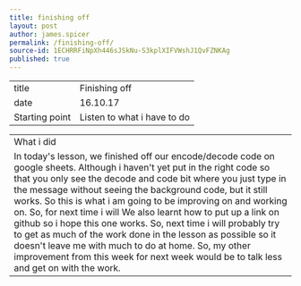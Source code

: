 ```yaml
---
title: finishing off
layout: post
author: james.spicer
permalink: /finishing-off/
source-id: 1ECHRRFiNpXh446sJSkNu-S3kplXIFVWshJ1QvFZNKAg
published: true
---
```

<table>
  <tr>
    <td>title</td>
    <td>Finishing off</td>
  </tr>
  <tr>
    <td>date</td>
    <td>16.10.17</td>
  </tr>
  <tr>
    <td>Starting point</td>
    <td>Listen to what i have to do</td>
  </tr>
</table>


<table>
  <tr>
    <td>What i did</td>
  </tr>
  <tr>
    <td> In today's lesson, we finished off our encode/decode code on google sheets. Although i haven't yet put in the right code so that you only see the decode and code bit where you just type in the message without seeing the background code, but it still works. So this is what i am going to be improving on and working on. So, for next time i will  We also learnt how to put up a link on github so i hope this one works. So, next time i will probably try to get as much of the work done in  the lesson as possible so it doesn't leave me with much to do at home. So, my other improvement from this week for next week would be to talk less and get on with the work.
</td>
  </tr>
</table>


